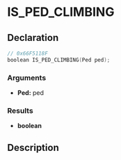 # IS_PED_CLIMBING

## Declaration
```cpp
// 0x66F5118F
boolean IS_PED_CLIMBING(Ped ped);
```

### Arguments
- **Ped:** ped

### Results
- **boolean**

## Description
